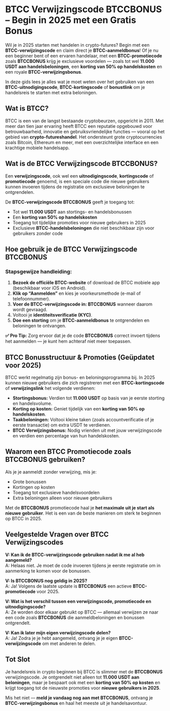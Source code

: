 <h1>BTCC Verwijzingscode BTCCBONUS – Begin in 2025 met een Gratis Bonus</h1>

<p>Wil je in 2025 starten met handelen in crypto-futures? Begin met een <strong>BTCC-verwijzingscode</strong> en claim direct je <strong>BTCC-aanmeldbonus</strong>! Of je nu een beginner bent of een ervaren handelaar, met een <strong>BTCC-promotiecode</strong> zoals <strong>BTCCBONUS</strong> krijg je exclusieve voordelen — zoals tot wel <strong>11.000 USDT aan handelsbeloningen</strong>, een <strong>korting van 50% op handelskosten</strong> en een royale <strong>BTCC-verwijzingsbonus</strong>.</p>

<p>In deze gids lees je alles wat je moet weten over het gebruiken van een <strong>BTCC-uitnodigingscode</strong>, <strong>BTCC-kortingscode</strong> of <strong>bonustlink</strong> om je handelsreis te starten met extra beloningen.</p>

<h2>Wat is BTCC?</h2>
<p>BTCC is een van de langst bestaande cryptobeurzen, opgericht in 2011. Met meer dan tien jaar ervaring heeft BTCC een reputatie opgebouwd voor betrouwbaarheid, innovatie en gebruiksvriendelijke functies — vooral op het gebied van <strong>crypto-futureshandel</strong>. Het ondersteunt grote cryptocurrencies zoals Bitcoin, Ethereum en meer, met een overzichtelijke interface en een krachtige mobiele handelsapp.</p>

<h2>Wat is de BTCC Verwijzingscode BTCCBONUS?</h2>
<p>Een <strong>verwijzingscode</strong>, ook wel een <strong>uitnodigingscode</strong>, <strong>kortingscode</strong> of <strong>promotiecode</strong> genoemd, is een speciale code die nieuwe gebruikers kunnen invoeren tijdens de registratie om exclusieve beloningen te ontgrendelen.</p>

<p>De <strong>BTCC-verwijzingscode BTCCBONUS</strong> geeft je toegang tot:</p>
<ul>
  <li>Tot wel <strong>11.000 USDT</strong> aan stortings- en handelsbonussen</li>
  <li>Een <strong>korting van 50% op handelskosten</strong></li>
  <li>Toegang tot tijdelijke promoties voor nieuwe gebruikers in 2025</li>
  <li>Exclusieve <strong>BTCC-handelsbeloningen</strong> die niet beschikbaar zijn voor gebruikers zonder code</li>
</ul>

<h2>Hoe gebruik je de BTCC Verwijzingscode BTCCBONUS</h2>

<h3>Stapsgewijze handleiding:</h3>
<ol>
  <li><strong>Bezoek de officiële BTCC-website</strong> of download de BTCC mobiele app (beschikbaar voor iOS en Android).</li>
  <li><strong>Klik op “Aanmelden”</strong> en kies je voorkeursmethode (e-mail of telefoonnummer).</li>
  <li><strong>Voer de BTCC-verwijzingscode in: BTCCBONUS</strong> wanneer daarom wordt gevraagd.</li>
  <li>Voltooi je <strong>identiteitsverificatie (KYC)</strong>.</li>
  <li><strong>Doe een storting</strong> om je <strong>BTCC-aanmeldbonus</strong> te ontgrendelen en beloningen te ontvangen.</li>
</ol>

<p><strong>✅ Pro Tip:</strong> Zorg ervoor dat je de code <strong>BTCCBONUS</strong> correct invoert tijdens het aanmelden — je kunt hem achteraf niet meer toepassen.</p>

<h2>BTCC Bonusstructuur & Promoties (Geüpdatet voor 2025)</h2>

<p>BTCC werkt regelmatig zijn bonus- en beloningsprogramma bij. In 2025 kunnen nieuwe gebruikers die zich registreren met een <strong>BTCC-kortingscode</strong> of <strong>verwijzingslink</strong> het volgende verdienen:</p>
<ul>
  <li><strong>Stortingsbonus:</strong> Verdien tot <strong>11.000 USDT</strong> op basis van je eerste storting en handelsvolume.</li>
  <li><strong>Korting op kosten:</strong> Geniet tijdelijk van een <strong>korting van 50% op handelskosten</strong>.</li>
  <li><strong>Taakbeloningen:</strong> Voltooi kleine taken (zoals accountverificatie of je eerste transactie) om extra USDT te verdienen.</li>
  <li><strong>BTCC Verwijzingsbonus:</strong> Nodig vrienden uit met jouw verwijzingscode en verdien een percentage van hun handelskosten.</li>
</ul>

<h2>Waarom een BTCC Promotiecode zoals BTCCBONUS gebruiken?</h2>

<p>Als je je aanmeldt zonder verwijzing, mis je:</p>
<ul>
  <li>Grote bonussen</li>
  <li>Kortingen op kosten</li>
  <li>Toegang tot exclusieve handelsvoordelen</li>
  <li>Extra beloningen alleen voor nieuwe gebruikers</li>
</ul>

<p>Met de <strong>BTCCBONUS</strong> promotiecode haal je <strong>het maximale uit je start als nieuwe gebruiker</strong>. Het is een van de beste manieren om sterk te beginnen op BTCC in 2025.</p>

<h2>Veelgestelde Vragen over BTCC Verwijzingscodes</h2>

<p><strong>V: Kan ik de BTCC-verwijzingscode gebruiken nadat ik me al heb aangemeld?</strong><br>
A: Helaas niet. Je moet de code invoeren tijdens je eerste registratie om in aanmerking te komen voor de bonussen.</p>

<p><strong>V: Is BTCCBONUS nog geldig in 2025?</strong><br>
A: Ja! Volgens de laatste update is <strong>BTCCBONUS</strong> een actieve <strong>BTCC-promotiecode</strong> voor 2025.</p>

<p><strong>V: Wat is het verschil tussen een verwijzingscode, promotiecode en uitnodigingscode?</strong><br>
A: Ze worden door elkaar gebruikt op BTCC — allemaal verwijzen ze naar een code zoals <strong>BTCCBONUS</strong> die aanmeldbeloningen en bonussen ontgrendelt.</p>

<p><strong>V: Kan ik later mijn eigen verwijzingscode delen?</strong><br>
A: Ja! Zodra je je hebt aangemeld, ontvang je je eigen <strong>BTCC-verwijzingscode</strong> om met anderen te delen.</p>

<h2>Tot Slot</h2>

<p>Je handelsreis in crypto beginnen bij BTCC is slimmer met de <strong>BTCCBONUS</strong> verwijzingscode. Je ontgrendelt niet alleen tot <strong>11.000 USDT aan beloningen</strong>, maar je bespaart ook met een <strong>korting van 50% op kosten</strong> en krijgt toegang tot de nieuwste promoties voor <strong>nieuwe gebruikers in 2025</strong>.</p>

<p>Mis het niet — <strong>meld je vandaag nog aan met BTCCBONUS</strong>, ontvang je <strong>BTCC-verwijzingsbonus</strong> en haal het meeste uit je handelsavontuur.</p>
